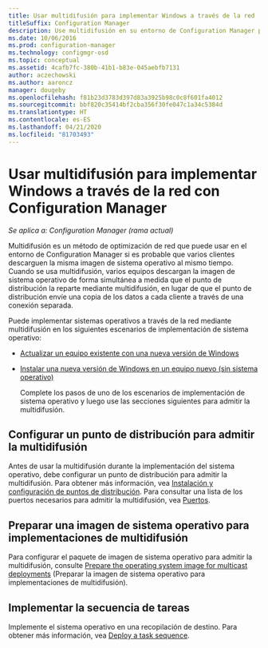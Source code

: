```yaml
---
title: Usar multidifusión para implementar Windows a través de la red
titleSuffix: Configuration Manager
description: Use multidifusión en su entorno de Configuration Manager para que varios equipos puedan descargar simultáneamente la imagen de sistema operativo.
ms.date: 10/06/2016
ms.prod: configuration-manager
ms.technology: configmgr-osd
ms.topic: conceptual
ms.assetid: 4cafb7fc-380b-41b1-b83e-045aebfb7131
author: aczechowski
ms.author: aaroncz
manager: dougeby
ms.openlocfilehash: f81b23d3783d397d83a3925b98c0c8f601fa4012
ms.sourcegitcommit: bbf820c35414bf2cba356f30fe047c1a34c5384d
ms.translationtype: HT
ms.contentlocale: es-ES
ms.lasthandoff: 04/21/2020
ms.locfileid: "81703493"
---
```

# <a name="use-multicast-to-deploy-windows-over-the-network-with-configuration-manager"></a>Usar multidifusión para implementar Windows a través de la red con Configuration Manager

*Se aplica a: Configuration Manager (rama actual)*

Multidifusión es un método de optimización de red que puede usar en el entorno de Configuration Manager si es probable que varios clientes descarguen la misma imagen de sistema operativo al mismo tiempo. Cuando se usa multidifusión, varios equipos descargan la imagen de sistema operativo de forma simultánea a medida que el punto de distribución la reparte mediante multidifusión, en lugar de que el punto de distribución envíe una copia de los datos a cada cliente a través de una conexión separada.  

 Puede implementar sistemas operativos a través de la red mediante multidifusión en los siguientes escenarios de implementación de sistema operativo:  

- [Actualizar un equipo existente con una nueva versión de Windows](refresh-an-existing-computer-with-a-new-version-of-windows.md)  

- [Instalar una nueva versión de Windows en un equipo nuevo (sin sistema operativo)](install-new-windows-version-new-computer-bare-metal.md)  

  Complete los pasos de uno de los escenarios de implementación de sistema operativo y luego use las secciones siguientes para admitir la multidifusión.  

##  <a name="configure-a-distribution-point-to-support-multicast"></a><a name="BKMK_Configure"></a> Configurar un punto de distribución para admitir la multidifusión  
 Antes de usar la multidifusión durante la implementación del sistema operativo, debe configurar un punto de distribución para admitir la multidifusión. Para obtener más información, vea [Instalación y configuración de puntos de distribución](../../core/servers/deploy/configure/install-and-configure-distribution-points.md#bkmk_config-multicast). Para consultar una lista de los puertos necesarios para admitir la multidifusión, vea [Puertos](../../core/plan-design/hierarchy/ports.md#BKMK_PortsClient-DP2).  

## <a name="prepare-an-operating-system-image-for-multicast-deployments"></a>Preparar una imagen de sistema operativo para implementaciones de multidifusión  
 Para configurar el paquete de imagen de sistema operativo para admitir la multidifusión, consulte [Prepare the operating system image for multicast deployments](../get-started/manage-operating-system-images.md#BKMK_OSImageMulticast) (Preparar la imagen de sistema operativo para implementaciones de multidifusión).  

##  <a name="deploy-the-task-sequence"></a><a name="BKMK_Deploy"></a> Implementar la secuencia de tareas  
 Implemente el sistema operativo en una recopilación de destino. Para obtener más información, vea [Deploy a task sequence](deploy-a-task-sequence.md).  
